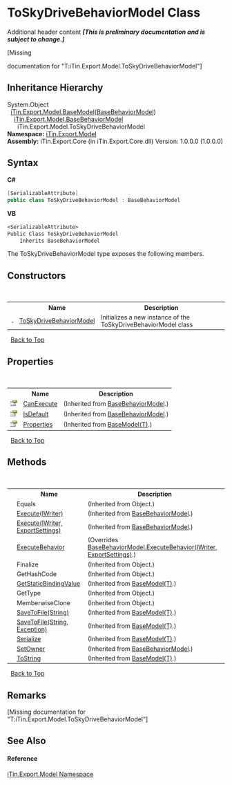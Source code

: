 # ToSkyDriveBehaviorModel Class
Additional header content _**\[This is preliminary documentation and is subject to change.\]**_

\[Missing <summary> documentation for "T:iTin.Export.Model.ToSkyDriveBehaviorModel"\]


## Inheritance Hierarchy
System.Object<br />&nbsp;&nbsp;<a href="6632f561-4175-f1f2-939c-ac8b10159529">iTin.Export.Model.BaseModel</a>(<a href="f9334797-bdc1-1e81-7c19-cea545d52cb6">BaseBehaviorModel</a>)<br />&nbsp;&nbsp;&nbsp;&nbsp;<a href="f9334797-bdc1-1e81-7c19-cea545d52cb6">iTin.Export.Model.BaseBehaviorModel</a><br />&nbsp;&nbsp;&nbsp;&nbsp;&nbsp;&nbsp;iTin.Export.Model.ToSkyDriveBehaviorModel<br />
**Namespace:**&nbsp;<a href="ef57ffcc-e95e-b212-5a46-9aa6f5a3511f">iTin.Export.Model</a><br />**Assembly:**&nbsp;iTin.Export.Core (in iTin.Export.Core.dll) Version: 1.0.0.0 (1.0.0.0)

## Syntax

**C#**<br />
``` C#
[SerializableAttribute]
public class ToSkyDriveBehaviorModel : BaseBehaviorModel
```

**VB**<br />
``` VB
<SerializableAttribute>
Public Class ToSkyDriveBehaviorModel
	Inherits BaseBehaviorModel
```

The ToSkyDriveBehaviorModel type exposes the following members.


## Constructors
&nbsp;<table><tr><th></th><th>Name</th><th>Description</th></tr><tr><td>![Public method](media/pubmethod.gif "Public method")</td><td><a href="b3e58635-5b4e-469b-fee4-e717da61424b">ToSkyDriveBehaviorModel</a></td><td>
Initializes a new instance of the ToSkyDriveBehaviorModel class</td></tr></table>&nbsp;
<a href="#toskydrivebehaviormodel-class">Back to Top</a>

## Properties
&nbsp;<table><tr><th></th><th>Name</th><th>Description</th></tr><tr><td>![Public property](media/pubproperty.gif "Public property")</td><td><a href="490e87df-0a70-b7d6-1020-b72adfc5e3ed">CanExecute</a></td><td> (Inherited from <a href="f9334797-bdc1-1e81-7c19-cea545d52cb6">BaseBehaviorModel</a>.)</td></tr><tr><td>![Public property](media/pubproperty.gif "Public property")</td><td><a href="97ded36f-00a1-970b-ac0d-96f90390a5ff">IsDefault</a></td><td> (Inherited from <a href="f9334797-bdc1-1e81-7c19-cea545d52cb6">BaseBehaviorModel</a>.)</td></tr><tr><td>![Public property](media/pubproperty.gif "Public property")</td><td><a href="7e88785e-5670-4515-defa-d3f60ae16111">Properties</a></td><td> (Inherited from <a href="6632f561-4175-f1f2-939c-ac8b10159529">BaseModel(T)</a>.)</td></tr></table>&nbsp;
<a href="#toskydrivebehaviormodel-class">Back to Top</a>

## Methods
&nbsp;<table><tr><th></th><th>Name</th><th>Description</th></tr><tr><td>![Public method](media/pubmethod.gif "Public method")</td><td>Equals</td><td> (Inherited from Object.)</td></tr><tr><td>![Public method](media/pubmethod.gif "Public method")</td><td><a href="8f146636-5f9c-1a5f-1b11-939b55e93949">Execute(IWriter)</a></td><td> (Inherited from <a href="f9334797-bdc1-1e81-7c19-cea545d52cb6">BaseBehaviorModel</a>.)</td></tr><tr><td>![Public method](media/pubmethod.gif "Public method")</td><td><a href="9d56305d-a549-328a-5c31-3836b28cd954">Execute(IWriter, ExportSettings)</a></td><td> (Inherited from <a href="f9334797-bdc1-1e81-7c19-cea545d52cb6">BaseBehaviorModel</a>.)</td></tr><tr><td>![Protected method](media/protmethod.gif "Protected method")</td><td><a href="37cadf0d-139d-95f3-f094-f8512f5dead7">ExecuteBehavior</a></td><td> (Overrides <a href="dec66c90-2a13-0a1d-5726-d99c2160fc54">BaseBehaviorModel.ExecuteBehavior(IWriter, ExportSettings)</a>.)</td></tr><tr><td>![Protected method](media/protmethod.gif "Protected method")</td><td>Finalize</td><td> (Inherited from Object.)</td></tr><tr><td>![Public method](media/pubmethod.gif "Public method")</td><td>GetHashCode</td><td> (Inherited from Object.)</td></tr><tr><td>![Protected method](media/protmethod.gif "Protected method")</td><td><a href="4253f171-71af-35d6-e1b1-47af647eb205">GetStaticBindingValue</a></td><td> (Inherited from <a href="6632f561-4175-f1f2-939c-ac8b10159529">BaseModel(T)</a>.)</td></tr><tr><td>![Public method](media/pubmethod.gif "Public method")</td><td>GetType</td><td> (Inherited from Object.)</td></tr><tr><td>![Protected method](media/protmethod.gif "Protected method")</td><td>MemberwiseClone</td><td> (Inherited from Object.)</td></tr><tr><td>![Public method](media/pubmethod.gif "Public method")</td><td><a href="60537b6c-f261-e08e-2eee-1007e9760316">SaveToFile(String)</a></td><td> (Inherited from <a href="6632f561-4175-f1f2-939c-ac8b10159529">BaseModel(T)</a>.)</td></tr><tr><td>![Public method](media/pubmethod.gif "Public method")</td><td><a href="81bbc161-83e1-ff91-7904-4b6a5260f76c">SaveToFile(String, Exception)</a></td><td> (Inherited from <a href="6632f561-4175-f1f2-939c-ac8b10159529">BaseModel(T)</a>.)</td></tr><tr><td>![Public method](media/pubmethod.gif "Public method")</td><td><a href="d84fa1d2-692a-9e10-e839-60da45d50f19">Serialize</a></td><td> (Inherited from <a href="6632f561-4175-f1f2-939c-ac8b10159529">BaseModel(T)</a>.)</td></tr><tr><td>![Public method](media/pubmethod.gif "Public method")</td><td><a href="7fdeb058-2ed4-0e45-bd15-7609902b3e88">SetOwner</a></td><td> (Inherited from <a href="f9334797-bdc1-1e81-7c19-cea545d52cb6">BaseBehaviorModel</a>.)</td></tr><tr><td>![Public method](media/pubmethod.gif "Public method")</td><td><a href="79c32584-b2b0-b6ca-0ade-5f0708e1a9b7">ToString</a></td><td> (Inherited from <a href="6632f561-4175-f1f2-939c-ac8b10159529">BaseModel(T)</a>.)</td></tr></table>&nbsp;
<a href="#toskydrivebehaviormodel-class">Back to Top</a>

## Remarks
\[Missing <remarks> documentation for "T:iTin.Export.Model.ToSkyDriveBehaviorModel"\]

## See Also


#### Reference
<a href="ef57ffcc-e95e-b212-5a46-9aa6f5a3511f">iTin.Export.Model Namespace</a><br />